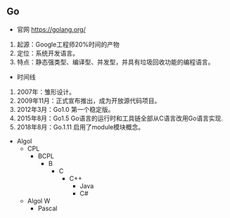 ## Go
- 官网 https://golang.org/

1. 起源：Google工程师20%时间的产物
2. 定位：系统开发语言。
4. 特点：静态强类型、编译型、并发型，并具有垃圾回收功能的编程语言。

- 时间线
1. 2007年：雏形设计。
2. 2009年11月：正式宣布推出，成为开放源代码项目。
3. 2012年3月：Go1.0 第一个稳定版。
4. 2015年8月：Go1.5 Go语言的运行时和工具链全部从C语言改用Go语言实现.
5. 2018年8月：Go.1.11 启用了module模块概念。


- Algol
    - CPL
        - BCPL
            - B
                - C
                    - C++
                        - Java
                        - C#
    - Algol W
        - Pascal